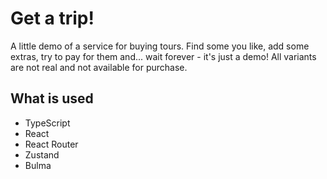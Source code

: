 # Get a trip!

A little demo of a service for buying tours. Find some you like, add some extras, try to pay for them and... wait forever - it's just a demo! All variants are not real and not available for purchase.

## What is used

- TypeScript
- React
- React Router
- Zustand
- Bulma
